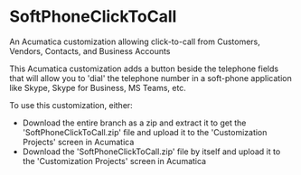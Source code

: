 # SoftPhoneClickToCall
An Acumatica customization allowing click-to-call from Customers, Vendors, Contacts, and Business Accounts

This Acumatica customization adds a button beside the telephone fields that will allow you to 'dial' the telephone number in a soft-phone application like Skype, Skype for Business, MS Teams, etc.

To use this customization, either:
* Download the entire branch as a zip and extract it to get the 'SoftPhoneClickToCall.zip' file and upload it to the 'Customization Projects' screen in Acumatica
* Download the 'SoftPhoneClickToCall.zip' file by itself and upload it to the 'Customization Projects' screen in Acumatica
